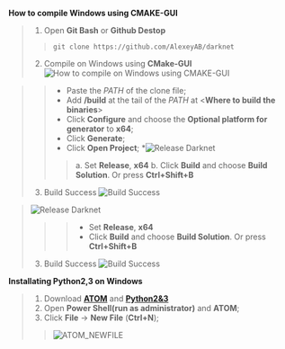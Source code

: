 **How to compile Windows using CMAKE-GUI**
> 1. Open **Git Bash** or **Github Destop**
 >> `git clone https://github.com/AlexeyAB/darknet`
> 2. Compile on Windows using **CMake-GUI**
 > ![How to compile on Windows using CMAKE-GUI](https://66.media.tumblr.com/865869bc79fb2a81ea69a189a7923094/af3a7a1d70f93c22-df/s540x810/3bd8dd820eb1221fe83edce3fce1dadda9f2ed61.png)

 >>  * Paste the *PATH* of the clone file;
 >>  * Add **/build** at the tail of the *PATH* at <**Where to build the binaries**>
 >>  * Click **Configure** and choose the **Optional platform for generator** to **x64**;
 >>  * Click **Generate**;
 >>  * Click **Open Project**;
 >>  *![Release Darknet](https://66.media.tumblr.com/7d7da4eae8af2012b39c573ab18ef7bf/af3a7a1d70f93c22-21/s540x810/58b0e47d79bba8c113b07b6669fd0c9b35f26066.png)
 >>> a. Set **Release**, **x64**
 >>> b. Click **Build** and choose **Build Solution**. Or press **Ctrl+Shift+B**
 > 3. Build Success ![Build Success](https://66.media.tumblr.com/820244e83ea77e4870ba0d8400f663e7/af3a7a1d70f93c22-d8/s540x810/05e4f238e2ef1c11edce8eff7e6e964f84a883d9.png)
 
 >  ![Release Darknet](https://66.media.tumblr.com/7d7da4eae8af2012b39c573ab18ef7bf/af3a7a1d70f93c22-21/s540x810/58b0e47d79bba8c113b07b6669fd0c9b35f26066.png)
 >>> * Set **Release**, **x64**
 >>> * Click **Build** and choose **Build Solution**. Or press **Ctrl+Shift+B**
 > 3. Build Success 
 >![Build Success](https://66.media.tumblr.com/820244e83ea77e4870ba0d8400f663e7/af3a7a1d70f93c22-d8/s540x810/05e4f238e2ef1c11edce8eff7e6e964f84a883d9.png)

**Installating Python2,3 on Windows**
> 1. Download **[ATOM](https://atom.io/)** and **[Python2&3](https://www.python.org)**
> 2. Open **Power Shell(run as administrator)** and **ATOM**;
> 3. Click **File** -> **New File** (**Ctrl+N**);
>> ![ATOM_NEWFILE](https://66.media.tumblr.com/e587e71a41ccf789702416c445230c00/5df67f4da7626769-23/s540x810/a41cb4c4760e4787dce9b845314a48cc6294f598.png)
